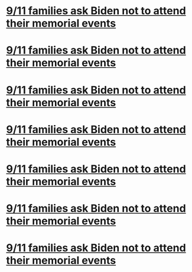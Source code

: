 # [9/11 families ask Biden not to attend their memorial events](./20210807085124)
# [9/11 families ask Biden not to attend their memorial events](./20210807084953)
# [9/11 families ask Biden not to attend their memorial events](./20210807084835)
# [](./20210807082251)
# [9/11 families ask Biden not to attend their memorial events](./20210807082219)
# [9/11 families ask Biden not to attend their memorial events](./20210807082203)
# [9/11 families ask Biden not to attend their memorial events](./20210807081228)
# [9/11 families ask Biden not to attend their memorial events](./20210806231024)

